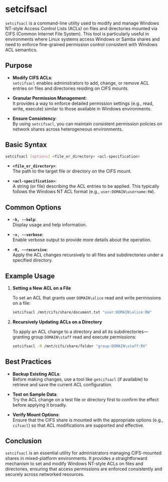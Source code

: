 # setcifsacl

`setcifsacl` is a command-line utility used to modify and manage Windows NT-style Access Control Lists (ACLs) on files and directories mounted via CIFS (Common Internet File System). This tool is particularly useful in environments where Linux systems access Windows or Samba shares and need to enforce fine-grained permission control consistent with Windows ACL semantics.

## Purpose

- **Modify CIFS ACLs**:  
  `setcifsacl` enables administrators to add, change, or remove ACL entries on files and directories residing on CIFS mounts.
  
- **Granular Permission Management**:  
  It provides a way to enforce detailed permission settings (e.g., read, write, execute) similar to those available in Windows environments.
  
- **Ensure Consistency**:  
  By using `setcifsacl`, you can maintain consistent permission policies on network shares across heterogeneous environments.

## Basic Syntax

```bash
setcifsacl [options] <file_or_directory> <acl-specification>
```

- **`<file_or_directory>`**:  
  The path to the target file or directory on the CIFS mount.
  
- **`<acl-specification>`**:  
  A string (or file) describing the ACL entries to be applied. This typically follows the Windows NT ACL format (e.g., `user:DOMAIN\username:RW`).

## Common Options

- **`-h, --help`**:  
  Display usage and help information.
  
- **`-v, --verbose`**:  
  Enable verbose output to provide more details about the operation.
  
- **`-R, --recursive`**:  
  Apply the ACL changes recursively to all files and subdirectories under a specified directory.

## Example Usage

1. **Setting a New ACL on a File**

   To set an ACL that grants user `DOMAIN\alice` read and write permissions on a file:
   ```bash
   setcifsacl /mnt/cifs/share/document.txt "user:DOMAIN\alice:RW"
   ```

2. **Recursively Updating ACLs on a Directory**

   To apply an ACL change to a directory and all its subdirectories—granting group `DOMAIN\staff` read and execute permissions:
   ```bash
   setcifsacl -R /mnt/cifs/share/folder "group:DOMAIN\staff:RX"
   ```

## Best Practices

- **Backup Existing ACLs**:  
  Before making changes, use a tool like `getcifsacl` (if available) to retrieve and save the current ACL configuration.
  
- **Test on Sample Data**:  
  Try the ACL change on a test file or directory first to confirm the effect before applying it broadly.
  
- **Verify Mount Options**:  
  Ensure that the CIFS share is mounted with the appropriate options (e.g., `cifsacl`) so that ACL modifications are supported and effective.

## Conclusion

`setcifsacl` is an essential utility for administrators managing CIFS-mounted shares in mixed-platform environments. It provides a straightforward mechanism to set and modify Windows NT-style ACLs on files and directories, ensuring that access permissions are enforced consistently and securely across networked resources.
